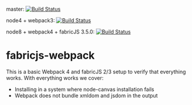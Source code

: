 master: [![Build Status](https://secure.travis-ci.org/fabricjs/fabricjs-webpack.svg?branch=master)](http://travis-ci.org/#!/fabricjs/fabricjs-webpack)

node4 + webpack3: [![Build Status](https://secure.travis-ci.org/fabricjs/fabricjs-webpack.svg?branch=webpack3-node4)](http://travis-ci.org/#!/fabricjs/fabricjs-webpack)

node8 + webpack4 + fabricJS 3.5.0: [![Build Status](https://secure.travis-ci.org/fabricjs/fabricjs-webpack.svg?branch=canvas2-webpack4)](http://travis-ci.org/#!/fabricjs/fabricjs-webpack)

# fabricjs-webpack

This is a basic Webpack 4 and fabricJS 2/3 setup to verify that everything works.
With everything works we cover:

 - Installing in a system where node-canvas installation fails
 - Webpack does not bundle xmldom and jsdom in the output
